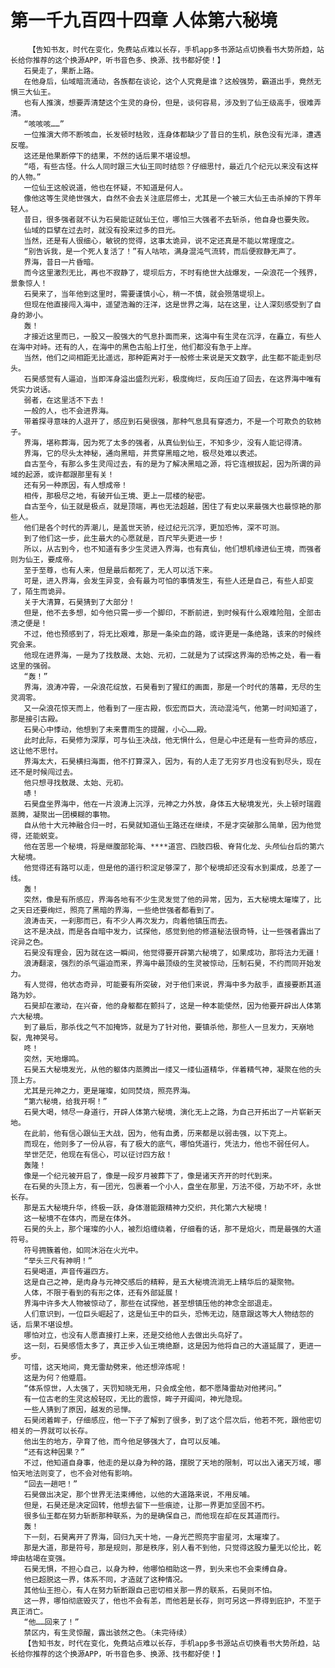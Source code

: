 # 第一千九百四十四章 人体第六秘境
        【告知书友，时代在变化，免费站点难以长存，手机app多书源站点切换看书大势所趋，站长给你推荐的这个换源APP，听书音色多、换源、找书都好使！】
       石昊走了，果断上路。
       在他身后，仙域暗流涌动，各族都在谈论，这个人究竟是谁？这般强势，霸道出手，竟然无惧三大仙王。
       也有人推演，想要弄清楚这个生灵的身份，但是，谈何容易，涉及到了仙王级高手，很难弄清。
       “咳咳咳……”
       一位推演大师不断咳血，长发顿时枯败，连身体都缺少了昔日的生机，肤色没有光泽，遭遇反噬。
       这还是他果断停下的结果，不然的话后果不堪设想。
       “唔，有些古怪。什么人同时跟三大仙王同时结怨？仔细思忖，最近几个纪元以来没有这样的人物。”
       一位仙王这般说道，他也在怀疑，不知道是何人。
       像他这等生灵绝世强大，自然不会去关注底层修士，尤其是一个被三大仙王击杀掉的下界年轻人。
       昔日，很多强者就不认为石昊能证就仙王位，哪怕三大强者不去斩杀，他自身也要失败。
       仙域的巨擘在过去时，就没有投来过多的目光。
       当然，还是有人很细心，敏锐的觉得，这事太诡异，说不定还真是不能以常理度之。
       “别告诉我，是一个死人复活了！”有人咕哝，满身混沌气流转，而后便寂静无声了。
       界海，昔日一片昏暗。
       而今这里激烈无比，再也不寂静了，堤坝后方，不时有绝世大战爆发，一朵浪花一个残界，景象惊人！
       石昊来了，当年他到这里时，需要谨慎小心，稍一不慎，就会殒落堤坝上。
       但现在他直接闯入海中，遥望浩瀚的汪洋，这是世界之海，站在这里，让人深刻感受到了自身的渺小。
       轰！
       才接近这里而已，一股又一股强大的气息扑面而来，这海中有生灵在沉浮，在矗立，有些人在海中对峙。还有的人，在海中的黑色古船上打坐，他们都没有急于上岸。
       当然，他们之间相距无比遥远，那种距离对于一般修士来说是天文数字，此生都不能走到尽头。
       石昊感觉有人逼迫，当即浑身溢出盛烈光彩，极度绚烂，反向压迫了回去，在这界海中唯有凭实力说话。
       弱者，在这里活不下去！
       一般的人，也不会进界海。
       带着探寻意味的人退开了，感应到石昊很强，那种气息具有穿透力，不是一个可欺负的软柿子。
       界海，堪称葬海，因为死了太多的强者，从真仙到仙王，不知多少，没有人能记得清。
       界海，它的尽头太神秘，通向黑暗，并贯穿黑暗之地，极尽处难以表述。
       自古至今，有那么多生灵闯过去，有的是为了解决黑暗之源，将它连根拔起，因为所谓的异域的起源，或许都跟那里有关！
       还有另一种原因，有人想成帝！
       相传，那极尽之地，有破开仙王境、更上一层楼的秘密。
       自古至今，仙王就是极点，就是顶端，再也无法超越，困住了有史以来最强大也最惊艳的那些人。
       他们是各个时代的弄潮儿，是盖世天骄，经过纪元沉浮，更加恐怖，深不可测。
       到了他们这一步，此生最大的心愿就是，百尺竿头更进一步！
       所以，从古到今，也不知道有多少生灵进入界海，也有真仙，他们想机缘进仙王境，而强者则为仙王，要成帝。
       至于至尊，也有人来，但是最后都死了，无人可以活下来。
       可是，进入界海，会发生异变，会有最为可怕的事情发生，有些人还是自己，有些人却变了，陌生而诡异。
       关于大清算，石昊猜到了大部分！
       但是，他不去多想，如今他只需一步一个脚印，不断前进，到时候有什么艰难险阻，全部击溃之便是！
       不过，他也预感到了，将无比艰难，那是一条染血的路，或许更是一条绝路，该来的时候终究会来。
       他现在进界海，一是为了找敖晟、太始、元初，二就是为了试探这界海的恐怖之处，看一看这里的强弱。
       “轰！”
       界海，浪涛冲霄，一朵浪花绽放，石昊看到了猩红的画面，那是一个时代的落幕，无尽的生灵凋零。
       又一朵浪花惊天而上，他看到了一座古殿，恢宏而巨大，流动混沌气，他第一时间知道了，那是接引古殿。
       石昊心中悸动，他想到了未来曹雨生的提醒，小心……殿。
       此时此际，石昊修为深厚，可与仙王决战，他无惧什么，但是心中还是有一些奇异的感应，这让他不思忖。
       界海太大，石昊横扫海面，他不打算深入，因为，有的人走了无穷岁月也没有到尽头，现在还不是时候闯过去。
       他只想寻找敖晟、太始、元初。
       哧！
       石昊盘坐界海中，他在一片浪涛上沉浮，元神之力外放，身体五大秘境发光，头上顿时瑞霞蒸腾，凝聚出一团模糊的事物。
       自从他十大元神融合归一时，石昊就知道仙王路还在继续，不是才突破那么简单，因为他觉得，还能蜕变。
       他在苦思一个秘境，将是继腹部轮海、****道宫、四肢四极、脊背化龙、头颅仙台后的第六大秘境。
       他觉得还有路可以走，但是他的道行积淀足够深了，那个秘境却还没有水到渠成，总差了一线。
       轰！
       突然，像是有所感应，界海各地有不少生灵发觉了他的异常，因为，五大秘境太璀璨了，比之天日还要绚烂，照亮了黑暗的界海，一些绝世强者都看到了。
       浪涛击天，一刹那而已，有不少人再次发力，向着他镇压而去。
       这不是决战，而是各自暗中发力，试探他，感觉到他的修道秘法很奇特，让一些强者露出了诧异之色。
       石昊没有理会，因为就在这一瞬间，他觉得要开辟第六秘境了，如果成功，那将法力无疆！
       浪涛翻滚，强烈的杀气逼迫而来，界海中最顶级的生灵被惊动，压制石昊，不约而同开始发力。
       有人觉得，他状态奇异，可能要有所突破，对于他们来说，界海中多为敌手，直接要断其道路为妙。
       石昊却在激动，在兴奋，他的身躯都在颤抖了，这是一种本能使然，因为他要开辟出人体第六大秘境。
       到了最后，那杀伐之气不加掩饰，就是为了针对他，要镇杀他，那些人一旦发力，天崩地裂，鬼神哭号。
       咚！
       突然，天地爆鸣。
       石昊五大秘境发光，从他的躯体内蒸腾出一缕又一缕仙道精华，伴着精气神，凝聚在他的头顶上方。
       尤其是元神之力，更是璀璨，如同焚烧，照亮界海。
       “第六秘境，给我开啊！”
       石昊大喝，倾尽一身道行，开辟人体第六秘境，演化无上之路，为自己开拓出了一片崭新天地。
       在此前，他有信心跟仙王大战，因为，他有血勇，历来都是以弱击强，以下克上。
       而现在，他则多了一份从容，有了极大的底气，哪怕凭道行，凭法力，他也不弱任何人。
       举世茫茫，他现在有信心，可以征讨四方敌！
       轰隆！
       像是一个纪元被开启了，像是一段岁月被葬下了，像是诸天齐开的时代到来。
       在石昊的头顶上方，有一团光，包裹着一个小人，盘坐在那里，万法不侵，万劫不坏，永世长存。
       那是五大秘境升华，终极一跃，身体潜能跟精神力交织，共化第六大秘境！
       这一秘境不在体内，而是在体外。
       石昊的头上，那个璀璨的小人，被烈焰缠绕着，仔细看的话，那不是焰火，而是最强的大道符号。
       符号拥簇着他，如同沐浴在火光中。
       “举头三尺有神明！”
       石昊喝道，声音传遍四方。
       这是自己之神，是肉身与元神交感后的精粹，是五大秘境流淌无上精华后的凝聚物。
       人体，不限于看到的有形之体，还有外部延展！
       界海中许多大人物被惊动了，那些在试探他，甚至想镇压他的神念全部退走。
       人们意识到，一位巨头崛起了，这是仙王中的巨头，恐怖无边，随意跟这等大人物结怨的话，后果不堪设想。
       哪怕对立，也没有人愿直接打上来，还是交给他人去做出头鸟好了。
       这一刻，石昊感悟太多了，真正步入仙王境绝巅，这是因为他将自己的大道延展了，更进一步。
       可惜，这天地间，竟无雷劫劈来，他还想淬炼呢！
       这是为何？他蹙眉。
       “体系惊世，人太强了，天罚知晓无用，只会成全他，都不愿降雷劫对他拷问。”
       有一位古老的生灵这般轻叹，无比的震惊，眸子开阖间，神光隐现。
       一些人猜到了原因，越发的忌惮。
       石昊闭着眸子，仔细感应，他一下子了解到了很多，到了这个层次后，他若不死，跟他密切相关的一界就可以长存。
       他出生的地方，孕育了他，而今他足够强大了，自可以反哺。
       “还有这种因果？”
       不过，他知道自身事，他走的是以身为种的路，摆脱了天地的限制，可以出入诸天万域，哪怕天地法则变了，也不会对他有影响。
       “回去一趟吧！”
       石昊做出决定，那个世界无法束缚他，以他的大道路来说，不用反哺。
       但是，石昊还是决定回转，他想去留下一些痕迹，让那一界更加坚固不朽。
       很多仙王都在努力斩断那种联系，为的是确保自己，而他现在却在反其道而行。
       轰！
       下一刻，石昊离开了界海，回归九天十地，一身光芒照亮宇宙星河，太璀璨了。
       那是大道，那是符号，那是规则，那是秩序，别人看不到他，只觉得这股力量无以伦比，乾坤由枯竭在变强。
       石昊无惧，不担心自己，以身为种，他哪怕相助这一界，到头来也不会束缚自身。
       他已超脱这一界，体系不同，才造就了这种情况。
       其他仙王担心，有人在努力斩断跟自己密切相关那一界的联系，石昊则不怕。
       这一界，哪怕彻底毁灭了，他也不会有恙，而他若是长存，则可另这一界得到庇护，不至于真正消亡。
       “他……回来了！”
       禁区内，有生灵惊醒，露出骇然之色。（未完待续）
       【告知书友，时代在变化，免费站点难以长存，手机app多书源站点切换看书大势所趋，站长给你推荐的这个换源APP，听书音色多、换源、找书都好使！】